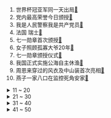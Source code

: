 1. 世界杯冠亚军同一天出局[:link:](https://s.weibo.com/weibo?q=%23世界杯冠亚军同一天出局%23&Refer=top)
2. 党内最高荣誉今日颁授[:link:](https://s.weibo.com/weibo?q=%23党内最高荣誉今日颁授%23&Refer=top)
3. 我是人民警察我是共产党员[:link:](https://s.weibo.com/weibo?q=%23我是人民警察我是共产党员%23&Refer=top)
4. 法国 瑞士[:link:](https://s.weibo.com/weibo?q=%23法国%20瑞士%23&Refer=top)
5. 七一勋章首次颁授[:link:](https://s.weibo.com/weibo?q=%23七一勋章首次颁授%23&Refer=top)
6. 女子照顾孤寡大爷20年[:link:](https://s.weibo.com/weibo?q=%23女子照顾孤寡大爷20年%23&Refer=top)
7. 七一勋章颁授仪式[:link:](https://s.weibo.com/weibo?q=%23七一勋章颁授仪式%23&Refer=top)
8. 我国正式实施公海自主休渔[:link:](https://s.weibo.com/weibo?q=%23我国正式实施公海自主休渔%23&Refer=top)
9. 周恩来穿过的风衣及中山装首次亮相[:link:](https://s.weibo.com/weibo?q=%23周恩来穿过的风衣及中山装首次亮相%23&Refer=top)
10. 燕子一家八口在监控死角安家[:link:](https://s.weibo.com/weibo?q=%23燕子一家八口在监控死角安家%23&Refer=top)
<details>
<summary>11 ~ 20</summary>

11. 原来爱因斯坦还给陈独秀求过情[:link:](https://s.weibo.com/weibo?q=%23原来爱因斯坦还给陈独秀求过情%23&Refer=top)
12. 凡尔赛式晒宿舍环境[:link:](https://s.weibo.com/weibo?q=%23凡尔赛式晒宿舍环境%23&Refer=top)
13. 莫德里奇yyds[:link:](https://s.weibo.com/weibo?q=%23莫德里奇yyds%23&Refer=top)
14. 欧洲杯[:link:](https://s.weibo.com/weibo?q=%23欧洲杯%23&Refer=top)
15. 庆祝中国共产党成立100周年演出焰火[:link:](https://s.weibo.com/weibo?q=%23庆祝中国共产党成立100周年演出焰火%23&Refer=top)
16. 双世宠妃为何能拍到第三季[:link:](https://s.weibo.com/weibo?q=%23双世宠妃为何能拍到第三季%23&Refer=top)
17. 博士毕业7岁女儿现场献花[:link:](https://s.weibo.com/weibo?q=%23博士毕业7岁女儿现场献花%23&Refer=top)
18. 扎卡喝可乐[:link:](https://s.weibo.com/weibo?q=%23扎卡喝可乐%23&Refer=top)
19. 郑渊洁回答找男朋友的用处[:link:](https://s.weibo.com/weibo?q=%23郑渊洁回答找男朋友的用处%23&Refer=top)
20. facebook市值首破万亿美元[:link:](https://s.weibo.com/weibo?q=%23facebook市值首破万亿美元%23&Refer=top)
</details>
<details>
<summary>21 ~ 30</summary>

21. 大理地震[:link:](https://s.weibo.com/weibo?q=%23大理地震%23&Refer=top)
22. 日本游客聚众烧烤留大量垃圾[:link:](https://s.weibo.com/weibo?q=%23日本游客聚众烧烤留大量垃圾%23&Refer=top)
23. 玩摩尔庄园职业病犯了[:link:](https://s.weibo.com/weibo?q=%23玩摩尔庄园职业病犯了%23&Refer=top)
24. 南京少女上课爱发呆被确诊癫痫[:link:](https://s.weibo.com/weibo?q=%23南京少女上课爱发呆被确诊癫痫%23&Refer=top)
25. 张新成太上头了[:link:](https://s.weibo.com/weibo?q=%23张新成太上头了%23&Refer=top)
26. 西班牙800名学生毕业旅行后确诊[:link:](https://s.weibo.com/weibo?q=%23西班牙800名学生毕业旅行后确诊%23&Refer=top)
27. 姆巴佩点球不进[:link:](https://s.weibo.com/weibo?q=%23姆巴佩点球不进%23&Refer=top)
28. 100字样焰火盛放鸟巢上空[:link:](https://s.weibo.com/weibo?q=%23100字样焰火盛放鸟巢上空%23&Refer=top)
29. 三个月大婴儿因神似英首相约翰逊走红[:link:](https://s.weibo.com/weibo?q=%23三个月大婴儿因神似英首相约翰逊走红%23&Refer=top)
30. 张雪迎演的伍仲文[:link:](https://s.weibo.com/weibo?q=%23张雪迎演的伍仲文%23&Refer=top)
</details>
<details>
<summary>31 ~ 40</summary>

31. 史彭元回应救落水男孩[:link:](https://s.weibo.com/weibo?q=%23史彭元回应救落水男孩%23&Refer=top)
32. 克罗地亚 西班牙[:link:](https://s.weibo.com/weibo?q=%23克罗地亚%20西班牙%23&Refer=top)
33. 大爷吃菌中毒说医院下雨又下雪[:link:](https://s.weibo.com/weibo?q=%23大爷吃菌中毒说医院下雨又下雪%23&Refer=top)
34. 秦岭现百岁野生猕猴桃树王[:link:](https://s.weibo.com/weibo?q=%23秦岭现百岁野生猕猴桃树王%23&Refer=top)
35. 张雪迎台词代入感[:link:](https://s.weibo.com/weibo?q=%23张雪迎台词代入感%23&Refer=top)
36. 王俊凯来地球挺忙的[:link:](https://s.weibo.com/weibo?q=%23王俊凯来地球挺忙的%23&Refer=top)
37. 高考623分外卖小哥自称反面教材[:link:](https://s.weibo.com/weibo?q=%23高考623分外卖小哥自称反面教材%23&Refer=top)
38. 东大录取通知书会唱歌会发光[:link:](https://s.weibo.com/weibo?q=%23东大录取通知书会唱歌会发光%23&Refer=top)
39. 法国瑞士点球大战[:link:](https://s.weibo.com/weibo?q=%23法国瑞士点球大战%23&Refer=top)
40. 薇娅吴昕直播[:link:](https://s.weibo.com/weibo?q=%23薇娅吴昕直播%23&Refer=top)
</details>
<details>
<summary>41 ~ 50</summary>

41. 叛逆者[:link:](https://s.weibo.com/weibo?q=%23叛逆者%23&Refer=top)
42. 美洲杯[:link:](https://s.weibo.com/weibo?q=%23美洲杯%23&Refer=top)
43. 摩尔庄园[:link:](https://s.weibo.com/weibo?q=%23摩尔庄园%23&Refer=top)
44. NBA季后赛[:link:](https://s.weibo.com/weibo?q=%23NBA季后赛%23&Refer=top)
45. 阿根廷 玻利维亚[:link:](https://s.weibo.com/weibo?q=%23阿根廷%20玻利维亚%23&Refer=top)
46. 翟潇闻演的简阳[:link:](https://s.weibo.com/weibo?q=%23翟潇闻演的简阳%23&Refer=top)
47. 东风快递驾驶训练到底有多难[:link:](https://s.weibo.com/weibo?q=%23东风快递驾驶训练到底有多难%23&Refer=top)
48. 西班牙5比3克罗地亚[:link:](https://s.weibo.com/weibo?q=%23西班牙5比3克罗地亚%23&Refer=top)
49. 了不起的运动博主[:link:](https://s.weibo.com/weibo?q=%23了不起的运动博主%23&Refer=top)
50. 巴菲特从疫情中获得八大教训[:link:](https://s.weibo.com/weibo?q=%23巴菲特从疫情中获得八大教训%23&Refer=top)
</details>